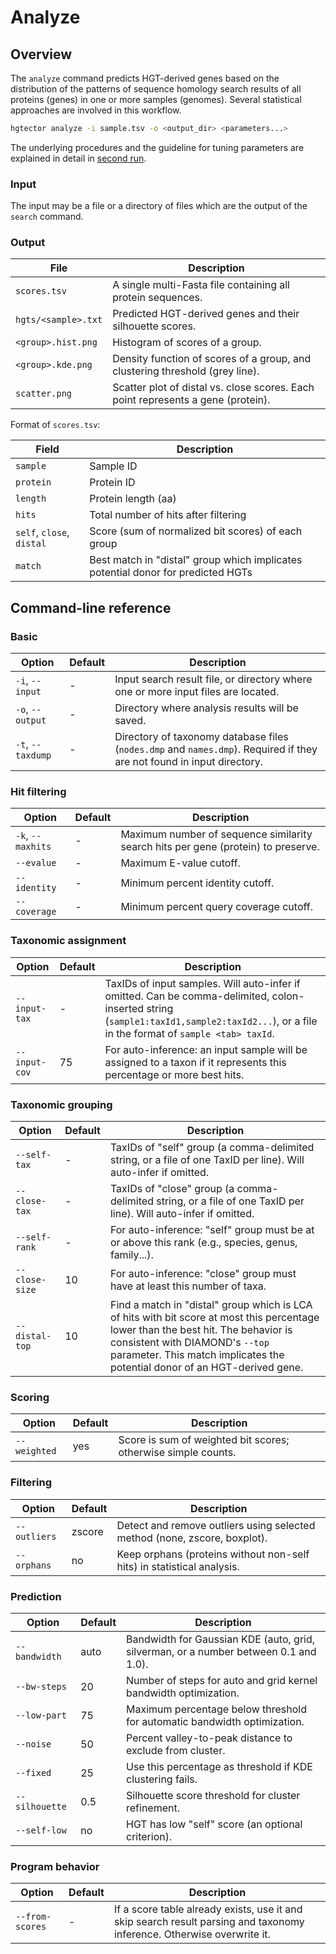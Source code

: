Analyze
=======

## Overview

The `analyze` command predicts HGT-derived genes based on the distribution of the patterns of sequence homology search results of all proteins (genes) in one or more samples (genomes). Several statistical approaches are involved in this workflow.

```bash
hgtector analyze -i sample.tsv -o <output_dir> <parameters...>
```

The underlying procedures and the guideline for tuning parameters are explained in detail in [second run](2ndrun.md).

### Input

The input may be a file or a directory of files which are the output of the `search` command.

### Output

File | Description
--- | ---
`scores.tsv` | A single multi-Fasta file containing all protein sequences.
`hgts/<sample>.txt` | Predicted HGT-derived genes and their silhouette scores.
`<group>.hist.png` | Histogram of scores of a group.
`<group>.kde.png` | Density function of scores of a group, and clustering threshold (grey line).
`scatter.png` | Scatter plot of distal vs. close scores. Each point represents a gene (protein).

Format of `scores.tsv`:

Field | Description
--- | ---
`sample` | Sample ID
`protein` | Protein ID
`length` | Protein length (aa)
`hits` | Total number of hits after filtering
`self`, `close`, `distal` | Score (sum of normalized bit scores) of each group
`match` | Best match in "distal" group which implicates potential donor for predicted HGTs


## Command-line reference

### Basic

Option | Default | Description
--- | --- | ---
`-i`, `--input` | - | Input search result file, or directory where one or more input files are located.
`-o`, `--output` | - | Directory where analysis results will be saved.
`-t`, `--taxdump` | - | Directory of taxonomy database files (`nodes.dmp` and `names.dmp`). Required if they are not found in input directory.

### Hit filtering

Option | Default | Description
--- | --- | ---
`-k`, `--maxhits` | - | Maximum number of sequence similarity search hits per gene (protein) to preserve.
`--evalue` | - | Maximum E-value cutoff.
`--identity` | - | Minimum percent identity cutoff.
`--coverage` | - | Minimum percent query coverage cutoff.

### Taxonomic assignment

Option | Default | Description
--- | --- | ---
`--input-tax` | - | TaxIDs of input samples. Will auto-infer if omitted. Can be comma-delimited, colon-inserted string (`sample1:taxId1,sample2:taxId2...`), or a file in the format of `sample <tab> taxId`.
`--input-cov` | 75 | For auto-inference: an input sample will be assigned to a taxon if it represents this percentage or more best hits.

### Taxonomic grouping

Option | Default | Description
--- | --- | ---
`--self-tax` | - | TaxIDs of "self" group (a comma-delimited string, or a file of one TaxID per line). Will auto-infer if omitted.
`--close-tax` | - | TaxIDs of "close" group (a comma-delimited string, or a file of one TaxID per line). Will auto-infer if omitted.
`--self-rank` | - | For auto-inference: "self" group must be at or above this rank (e.g., species, genus, family...).
`--close-size` | 10 | For auto-inference: "close" group must have at least this number of taxa.
`--distal-top` | 10 | Find a match in "distal" group which is LCA of hits with bit score at most this percentage lower than the best hit. The behavior is consistent with DIAMOND's `--top` parameter. This match implicates the potential donor of an HGT-derived gene.


### Scoring

Option | Default | Description
--- | --- | ---
`--weighted` | yes | Score is sum of weighted bit scores; otherwise simple counts.

### Filtering

Option | Default | Description
--- | --- | ---
`--outliers` | zscore | Detect and remove outliers using selected method (none, zscore, boxplot).
`--orphans` | no | Keep orphans (proteins without non-self hits) in statistical analysis.

### Prediction

Option | Default | Description
--- | --- | ---
`--bandwidth` | auto | Bandwidth for Gaussian KDE (auto, grid, silverman, or a number between 0.1 and 1.0).
`--bw-steps` | 20 | Number of steps for auto and grid kernel bandwidth optimization.
`--low-part` | 75 | Maximum percentage below threshold for automatic bandwidth optimization.
`--noise` | 50 | Percent valley-to-peak distance to exclude from cluster.
`--fixed` | 25 | Use this percentage as threshold if KDE clustering fails.
`--silhouette` | 0.5 | Silhouette score threshold for cluster refinement.
`--self-low` | no | HGT has low "self" score (an optional criterion).

### Program behavior

Option | Default | Description
--- | --- | ---
`--from-scores` | - | If a score table already exists, use it and skip search result parsing and taxonomy inference. Otherwise overwrite it.
